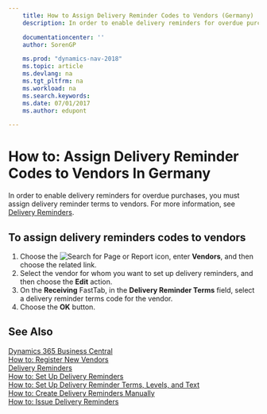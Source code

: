```yaml
---
    title: How to Assign Delivery Reminder Codes to Vendors (Germany)
    description: In order to enable delivery reminders for overdue purchases, you must assign delivery reminder terms to vendors.

    documentationcenter: ''
    author: SorenGP

    ms.prod: "dynamics-nav-2018"
    ms.topic: article
    ms.devlang: na
    ms.tgt_pltfrm: na
    ms.workload: na
    ms.search.keywords:
    ms.date: 07/01/2017
    ms.author: edupont

---
```

# How to: Assign Delivery Reminder Codes to Vendors In Germany
In order to enable delivery reminders for overdue purchases, you must assign delivery reminder terms to vendors. For more information, see [Delivery Reminders](delivery-reminders.md).  

## To assign delivery reminders codes to vendors  

1.  Choose the ![Search for Page or Report](../../media/ui-search/search_small.png "Search for Page or Report icon") icon, enter **Vendors**, and then choose the related link.  
2.  Select the vendor for whom you want to set up delivery reminders, and then choose the **Edit** action.  
3.  On the **Receiving** FastTab, in the **Delivery Reminder Terms** field, select a delivery reminder terms code for the vendor.  
4.  Choose the **OK** button.  

## See Also
[Dynamics 365 Business Central](/dynamics365/business-central/)  
[How to: Register New Vendors](../../purchasing-how-register-new-vendors.md)   
 [Delivery Reminders](delivery-reminders.md)   
 [How to: Set Up Delivery Reminders](how-to-set-up-delivery-reminders.md)   
 [How to: Set Up Delivery Reminder Terms, Levels, and Text](how-to-set-up-delivery-reminder-terms-levels-and-text.md)   
 [How to: Create Delivery Reminders Manually](how-to-create-delivery-reminders-manually.md)   
 [How to: Issue Delivery Reminders](how-to-issue-delivery-reminders.md)
